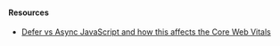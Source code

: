 #### Resources

- [Defer vs Async JavaScript and how this affects the Core Web Vitals](https://blog.webdevsimplified.com/2019-12/javascript-loading-attributes-explained/)
